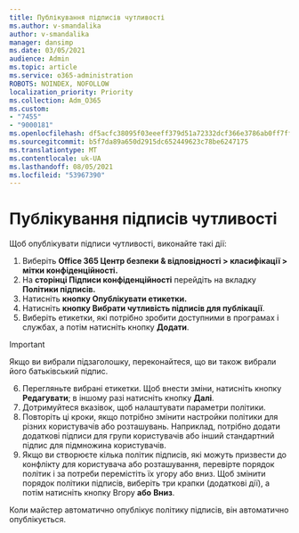 ```yaml
---
title: Публікування підписів чутливості
ms.author: v-smandalika
author: v-smandalika
manager: dansimp
ms.date: 03/05/2021
audience: Admin
ms.topic: article
ms.service: o365-administration
ROBOTS: NOINDEX, NOFOLLOW
localization_priority: Priority
ms.collection: Adm_O365
ms.custom:
- "7455"
- "9000181"
ms.openlocfilehash: df5acfc38095f03eeeff379d51a72332dcf366e3786ab0ff7ffcd655cbafd1cf
ms.sourcegitcommit: b5f7da89a650d2915dc652449623c78be6247175
ms.translationtype: MT
ms.contentlocale: uk-UA
ms.lasthandoff: 08/05/2021
ms.locfileid: "53967390"
---
```

# <a name="publish-sensitivity-labels"></a>Публікування підписів чутливості

Щоб опублікувати підписи чутливості, виконайте такі дії:

1. Виберіть **Office 365 Центр безпеки & відповідності > класифікації > мітки конфіденційності.**
2. На **сторінці Підписи конфіденційності** перейдіть на вкладку **Політики підписів.**
3. Натисніть **кнопку Опублікувати етикетки.**
4. Натисніть **кнопку Вибрати чутливість підписів для публікації**. 
5. Виберіть етикетки, які потрібно зробити доступними в програмах і службах, а потім натисніть кнопку **Додати**.
> [!IMPORTANT]
> Якщо ви вибрали підзаголошку, переконайтеся, що ви також вибрали його батьківський підпис.
6. Перегляньте вибрані етикетки. Щоб внести зміни, натисніть кнопку **Редагувати**; в іншому разі натисніть кнопку **Далі**.
7. Дотримуйтеся вказівок, щоб налаштувати параметри політики.
8. Повторіть ці кроки, якщо потрібно змінити настройки політики для різних користувачів або розташувань. Наприклад, потрібно додати додаткові підписи для групи користувачів або інший стандартний підпис для підмножина користувачів.
9. Якщо ви створюєте кілька політик підписів, які можуть призвести до конфлікту для користувача або розташування, перевірте порядок політик і за потреби перемістіть їх угору або вниз. Щоб змінити порядок політики підписів, виберіть три крапки (додаткові дії), а потім натисніть кнопку Вгору **або** **Вниз**.

Коли майстер автоматично опублікує політику підписів, він автоматично опублікується.

